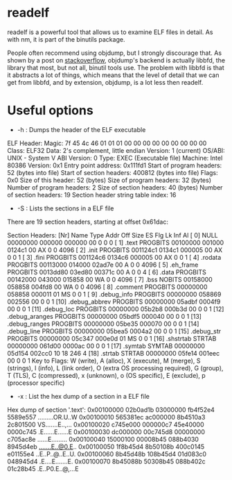 # readelf
readelf is a powerful tool that allows us to examine ELF files in detail. As with nm, it is part of the binutils package.

People often recommend using objdump, but I strongly discourage that. As shown by a post on [stackoverflow](http://stackoverflow.com/questions/22160621/why-does-objdump-not-show-bss-shstratab-symtab-and-strtab-sections), objdump's backend is actually libbfd, the library that most, but not all, binutil tools use. The problem with libbfd is that it abstracts a lot of things, which means that the level of detail that we can get from libbfd, and by extension, objdump, is a lot less then readelf.

# Useful options
* -h : Dumps the header of the ELF executable

ELF Header:
  Magic:   7f 45 4c 46 01 01 01 00 00 00 00 00 00 00 00 00
  Class:                             ELF32
  Data:                              2's complement, little endian
  Version:                           1 (current)
  OS/ABI:                            UNIX - System V
  ABI Version:                       0
  Type:                              EXEC (Executable file)
  Machine:                           Intel 80386
  Version:                           0x1
  Entry point address:               0x111fd1
  Start of program headers:          52 (bytes into file)
  Start of section headers:          400812 (bytes into file)
  Flags:                             0x0
  Size of this header:               52 (bytes)
  Size of program headers:           32 (bytes)
  Number of program headers:         2
  Size of section headers:           40 (bytes)
  Number of section headers:         19
  Section header string table index: 16

* -S : Lists the sections in a ELF file

There are 19 section headers, starting at offset 0x61dac:

Section Headers:
  [Nr] Name              Type            Addr     Off    Size   ES Flg Lk Inf Al
  [ 0]                   NULL            00000000 000000 000000 00      0   0  0
  [ 1] .text             PROGBITS        00100000 001000 0124c1 00  AX  0   0 4096
  [ 2] .init             PROGBITS        001124c1 0134c1 000005 00  AX  0   0  1
  [ 3] .fini             PROGBITS        001124c6 0134c6 000005 00  AX  0   0  1
  [ 4] .rodata           PROGBITS        00113000 014000 02ad7e 00   A  0   0 4096
  [ 5] .eh_frame         PROGBITS        0013dd80 03ed80 00371c 00   A  0   0  4
  [ 6] .data             PROGBITS        00142000 043000 015858 00  WA  0   0 4096
  [ 7] .bss              NOBITS          00158000 058858 004fd8 00  WA  0   0 4096
  [ 8] .comment          PROGBITS        00000000 058858 000011 01  MS  0   0  1
  [ 9] .debug_info       PROGBITS        00000000 058869 002556 00      0   0  1
  [10] .debug_abbrev     PROGBITS        00000000 05adbf 0004f9 00      0   0  1
  [11] .debug_loc        PROGBITS        00000000 05b2b8 000b3d 00      0   0  1
  [12] .debug_aranges    PROGBITS        00000000 05bdf5 000040 00      0   0  1
  [13] .debug_ranges     PROGBITS        00000000 05be35 000070 00      0   0  1
  [14] .debug_line       PROGBITS        00000000 05bea5 0004a2 00      0   0  1
  [15] .debug_str        PROGBITS        00000000 05c347 000e0d 01  MS  0   0  1
  [16] .shstrtab         STRTAB          00000000 061d00 0000ac 00      0   0  1
  [17] .symtab           SYMTAB          00000000 05d154 002cc0 10     18 246  4
  [18] .strtab           STRTAB          00000000 05fe14 001eec 00      0   0  1
Key to Flags:
  W (write), A (alloc), X (execute), M (merge), S (strings), I (info),
  L (link order), O (extra OS processing required), G (group), T (TLS),
  C (compressed), x (unknown), o (OS specific), E (exclude),
  p (processor specific)

* -x : List the hex dump of a section in a ELF file

Hex dump of section '.text':
  0x00100000 02b0ad1b 03000000 fb4f52e4 5589e557 .........OR.U..W
  0x00100010 565381ec ac000000 8b4510a3 2c801500 VS.......E..,...
  0x00100020 c745e000 000000c7 45e40000 0000c745 .E......E......E
  0x00100030 dc000000 00c745d8 00000000 c705ac8e ......E.........
  0x00100040 15000100 00008b45 088b4030 8945d4eb .......E..@0.E..
  0x00100050 1f8b45d4 8b50108b 400c0145 e01155e4 ..E..P..@..E..U.
  0x00100060 8b45d48b 108b45d4 01d083c0 048945d4 .E....E.......E.
  0x00100070 8b45088b 50308b45 088b402c 01c28b45 .E..P0.E..@,...E
